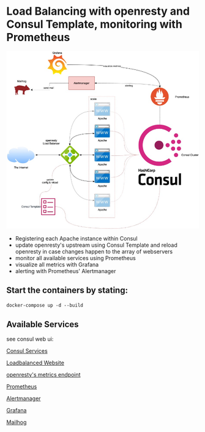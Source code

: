 # Load Balancing with openresty and Consul Template, monitoring with Prometheus
 
![Architecture Schema](architecture-schema.jpg)

* Registering each Apache instance within Consul
* update openresty's upstream using Consul Template and reload openresty in case changes happen to the array of webservers
* monitor all available services using Prometheus
* visualize all metrics with Grafana
* alerting with Prometheus' Alertmanager


## Start the containers by stating:

``
docker-compose up -d --build
``

## Available Services
see consul web ui:

[Consul Services](http://localhost:8500/ui/cat-service/services)

[Loadbalanced Website](http://localhost)

[openresty's metrics endpoint](http://localhost:9145/metrics)

[Prometheus](http://localhost:9090)

[Alertmanager](http://localhost:9093)

[Grafana](http://localhost:3000)

[Mailhog](http://localhost:8025)